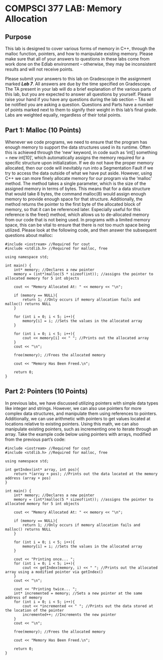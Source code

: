 # COMPSCI 377 LAB: Memory Allocation

## Purpose

This lab is designed to cover various forms of memory in C++, through the malloc function, pointers, and how to manipulate existing memory. Please make sure that all of your answers to questions in these labs come from work done on the Edlab environment – otherwise, they may be inconsistent results and will not receive points.

Please submit your answers to this lab on Gradescope in the assignment marked ***Lab 7***. All answers are due by the time specified on Gradescope. The TA present in your lab will do a brief explanation of the various parts of this lab, but you are expected to answer all questions by yourself. Please raise your hand if you have any questions during the lab section – TAs will be notified you are asking a question. Questions and Parts have a number of points marked next to them to signify their weight in this lab’s final grade. Labs are weighted equally, regardless of their total points.

## Part 1: Malloc (10 Points)

Whenever we code programs, we need to ensure that the program has enough memory to support the data structures used in its runtime. Often this is achieved through the ‘new’ keyword, in code such as ‘int[] something = new int[10]’, which automatically assigns the memory required for a specific structure upon initialization. If we do not have the proper memory allocated, then our code will inevitably run into a Segmentation Fault if we try to access the data outside of what we have put aside. However, using C++ we can more finely allocate memory for our program via the ‘malloc’ method. The method takes a single parameter, which is the size of the assigned memory in terms of bytes. This means that for a data structure that would take 8 bytes, the command malloc(8) would assign enough memory to provide enough space for that structure. Additionally, the method returns the pointer to the first byte of the allocated block of memory, so that it can be referenced later. Especially useful for this reference is the free() method, which allows us to de-allocated memory from our code that is not being used. In programs with a limited memory space, this can be vital to ensure that there is not too much space being utilized. Please look at the following code, and then answer the subsequent questions about malloc:

```
#include <iostream> //Required for cout
#include <stdlib.h> //Required for malloc, free

using namespace std;

int main() {
	int* memory; //Declares a new pointer
	memory = (int*)malloc(5 * sizeof(int)); //assigns the pointer to allocated memory for 5 int objects

	cout << "Memory Allocated At: " << memory << "\n";
	
	if (memory == NULL){
		return 1; //Only occurs if memory allocation fails and malloc() returns NULL
	}

	for (int i = 0; i < 5; i++){
		memory[i] = i; //Sets the values in the allocated array
	}

	for (int i = 0; i < 5; i++){
		cout << memory[i] << " "; //Prints out the allocated array
	}
	cout << "\n";

	free(memory); //Frees the allocated memory

	cout << "Memory Has Been Freed.\n";

	return 0;
}
```

## Part 2: Pointers (10 Points)
In previous labs, we have discussed utilizing pointers with simple data types like integer and strings. However, we can also use pointers for more complex data structures, and manipulate them using references to pointers. Additionally, we can use arithmetic with pointers to get values located at locations relative to existing pointers. Using this math, we can also manipulate existing pointers, such as incrementing one to iterate through an array. Take the example code below using pointers with arrays, modified from the previous part’s code:

```
#include <iostream> //Required for cout
#include <stdlib.h> //Required for malloc, free

using namespace std;

int getIndex(int* array, int pos){
	return *(array + pos); //Prints out the data located at the memory address (array + pos)
}

int main() {
	int* memory; //Declares a new pointer
	memory = (int*)malloc(5 * sizeof(int)); //assigns the pointer to allocated memory for 5 int objects

	cout << "Memory Allocated At: " << memory << "\n";
	
	if (memory == NULL){
		return 1; //Only occurs if memory allocation fails and malloc() returns NULL
	}

	for (int i = 0; i < 5; i++){
		memory[i] = i; //Sets the values in the allocated array
	}

	cout << "Printing once... ";
	for (int i = 0; i < 5; i++){
		cout << getIndex(memory, i) << " "; //Prints out the allocated array using a modified pointer via getIndex()
	}
	cout << "\n";

	cout << "Printing twice... ";
	int* incremented = memory; //Sets a new pointer at the same address of memory
	for (int i = 0; i < 5; i++){
		cout << *incremented << " "; //Prints out the data stored at the location of the pointer
		incremented++; //Increments the new pointer
	}
	cout << "\n";

	free(memory); //Frees the allocated memory

	cout << "Memory Has Been Freed.\n";

	return 0;
}
```
